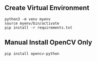 ## Create Virtual Environment 

```
python3 -m venv myenv
source myenv/bin/activate
pip install -r requirements.txt
```

## Manual Install OpenCV Only

```
pip install opencv-python
```

